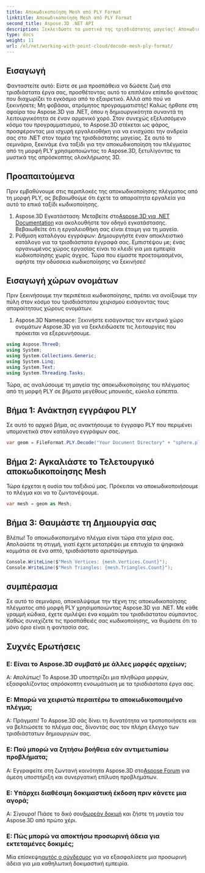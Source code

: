 ```yaml
---
title: Αποκωδικοποίηση Mesh από PLY Format
linktitle: Αποκωδικοποίηση Mesh από PLY Format
second_title: Aspose.3D .NET API
description: Ξεκλειδώστε τα μυστικά της τρισδιάστατης μαγείας! Αποκωδικοποιήστε το πλέγμα από τη μορφή PLY χωρίς κόπο με το Aspose.3D για .NET. Ανεβάστε τα έργα σας σε νέες διαστάσεις.
type: docs
weight: 11
url: /el/net/working-with-point-cloud/decode-mesh-ply-format/
---
```

## Εισαγωγή
Φανταστείτε αυτό: Είστε σε μια προσπάθεια να δώσετε ζωή στα τρισδιάστατα έργα σας, προσθέτοντας αυτό το επιπλέον επίπεδο φινέτσας που διαχωρίζει το εγκόσμιο από το εξαιρετικό. Αλλά από πού να ξεκινήσετε; Μη φοβάσαι, ατρόμητος προγραμματιστής! Καλώς ήρθατε στη σφαίρα του Aspose.3D για .NET, όπου η δημιουργικότητα συναντά τη λειτουργικότητα σε έναν αρμονικό χορό.
Στον συνεχώς εξελισσόμενο κόσμο του προγραμματισμού, το Aspose.3D στέκεται ως φάρος, προσφέροντας μια ισχυρή εργαλειοθήκη για να ενισχύσει την ανδρεία σας στο .NET στον τομέα της τρισδιάστατης μαγείας. Σε αυτό το σεμινάριο, ξεκινάμε ένα ταξίδι για την αποκωδικοποίηση του πλέγματος από τη μορφή PLY χρησιμοποιώντας το Aspose.3D, ξετυλίγοντας τα μυστικά της απρόσκοπτης ολοκλήρωσης 3D.
## Προαπαιτούμενα
Πριν εμβαθύνουμε στις περιπλοκές της αποκωδικοποίησης πλέγματος από τη μορφή PLY, ας βεβαιωθούμε ότι έχετε τα απαραίτητα εργαλεία για αυτό το επικό ταξίδι κωδικοποίησης.
1.  Aspose.3D Εγκατάσταση: Μεταβείτε στο[Aspose.3D για .NET Documentation](https://reference.aspose.com/3d/net/) και ακολουθήστε τον οδηγό εγκατάστασης. Βεβαιωθείτε ότι η εργαλειοθήκη σας είναι έτοιμη για τη μαγεία.
2. Ρύθμιση καταλόγου εγγράφων: Δημιουργήστε έναν αποκλειστικό κατάλογο για τα τρισδιάστατα έγγραφά σας. Εμπιστέψου με; ένας οργανωμένος χώρος εργασίας είναι το κλειδί για μια εμπειρία κωδικοποίησης χωρίς άγχος.
Τώρα που είμαστε προετοιμασμένοι, αφήστε την οδύσσεια κωδικοποίησης να ξεκινήσει!
## Εισαγωγή χώρων ονομάτων
Πριν ξεκινήσουμε την περιπέτεια κωδικοποίησης, πρέπει να ανοίξουμε την πύλη στον κόσμο του τρισδιάστατου χειρισμού εισάγοντας τους απαραίτητους χώρους ονομάτων.
1. Aspose.3D Namespace: Ξεκινήστε εισάγοντας τον κεντρικό χώρο ονομάτων Aspose.3D για να ξεκλειδώσετε τις λειτουργίες που πρόκειται να εξερευνήσουμε.
```csharp
using Aspose.ThreeD;
using System;
using System.Collections.Generic;
using System.Linq;
using System.Text;
using System.Threading.Tasks;
```
Τώρα, ας αναλύσουμε τη μαγεία της αποκωδικοποίησης του πλέγματος από τη μορφή PLY σε βήματα μεγέθους μπουκιάς, εύκολα εύπεπτα.
## Βήμα 1: Ανάκτηση εγγράφου PLY
Σε αυτό το αρχικό βήμα, ας ανακτήσουμε το έγγραφο PLY που περιμένει υπομονετικά στον κατάλογο εγγράφων σας.
```csharp
var geom = FileFormat.PLY.Decode("Your Document Directory" + "sphere.ply");
```
## Βήμα 2: Αγκαλιάστε το Τελετουργικό αποκωδικοποίησης Mesh
Τώρα έρχεται η ουσία του ταξιδιού μας. Πρόκειται να αποκωδικοποιήσουμε το πλέγμα και να το ζωντανέψουμε.
```csharp
var mesh = geom as Mesh;
```
## Βήμα 3: Θαυμάστε τη Δημιουργία σας
Βλέπω! Το αποκωδικοποιημένο πλέγμα είναι τώρα στα χέρια σας. Απολαύστε τη στιγμή, γιατί έχετε μετατρέψει με επιτυχία τα ψηφιακά κομμάτια σε ένα απτό, τρισδιάστατο αριστούργημα.
```csharp
Console.WriteLine($"Mesh Vertices: {mesh.Vertices.Count}");
Console.WriteLine($"Mesh Triangles: {mesh.Triangles.Count}");
```
## συμπέρασμα
Σε αυτό το σεμινάριο, αποκαλύψαμε την τέχνη της αποκωδικοποίησης πλέγματος από μορφή PLY χρησιμοποιώντας Aspose.3D για .NET. Με κάθε γραμμή κώδικα, έχετε σμιλέψει ένα κομμάτι του τρισδιάστατου σύμπαντος. Καθώς συνεχίζετε τις προσπάθειές σας κωδικοποίησης, να θυμάστε ότι το μόνο όριο είναι η φαντασία σας.

## Συχνές Ερωτήσεις
### Ε: Είναι το Aspose.3D συμβατό με άλλες μορφές αρχείων;
Α: Απολύτως! Το Aspose.3D υποστηρίζει μια πληθώρα μορφών, εξασφαλίζοντας απρόσκοπτη ενσωμάτωση με τα τρισδιάστατα έργα σας.
### Ε: Μπορώ να χειριστώ περαιτέρω το αποκωδικοποιημένο πλέγμα;
Α: Πράγματι! Το Aspose.3D σάς δίνει τη δυνατότητα να τροποποιήσετε και να βελτιώσετε το πλέγμα σας, δίνοντάς σας τον πλήρη έλεγχο των τρισδιάστατων δημιουργιών σας.
### Ε: Πού μπορώ να ζητήσω βοήθεια εάν αντιμετωπίσω προβλήματα;
 Α: Εγγραφείτε στη ζωντανή κοινότητα Aspose.3D στο[Aspose Forum](https://forum.aspose.com/c/3d/18) για άμεση υποστήριξη και συνεργατική επίλυση προβλημάτων.
### Ε: Υπάρχει διαθέσιμη δοκιμαστική έκδοση πριν κάνετε μια αγορά;
 Α: Σίγουρα! Πιάσε το δικό σου[δωρεάν δοκιμή](https://releases.aspose.com/) και ζήστε τη μαγεία του Aspose.3D από πρώτο χέρι.
### Ε: Πώς μπορώ να αποκτήσω προσωρινή άδεια για εκτεταμένες δοκιμές;
 Μία επίσκεψη[αυτός ο σύνδεσμος](https://purchase.aspose.com/temporary-license/) για να εξασφαλίσετε μια προσωρινή άδεια για μια καθηλωτική δοκιμαστική εμπειρία.